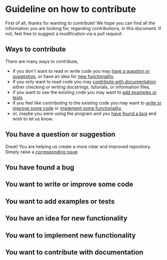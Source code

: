 # Guideline on how to contribute

First of all, thanks for wanting to contribute! We hope you can find all the information you are looking for, regarding contributions, in this document. If not, feel free to suggest a modification via a pull request.

## Ways to contribute

There are many ways to contribute, 

- if you don't want to read or write code you may [have a question or suggestion](#you-have-a-question-or-suggestion), or have an idea for [new functionality](#you-have-an-idea-for-new-functionality),
- if you only want to read code you may [contribute with documentation](#you-want-to-contribute-with-documentation) either checking or writing docstrings, tutorials, or information files,
- if you want to use the existing code you may want to [add examples or tests](#you-want-to-add-examples-or-tests)
- if you feel like contributing to the existing code you may want to [write or improve some code](#you-want-to-write-or-improve-some-code) or [implement some functionality](#you-want-to-implement-new-functionality),
- or, maybe you were using the program and you [have found a bug](#you-have-found-a-bug) and wish to let us know.

## You have a question or suggestion

Great! You are helping us create a more clear and improved repository. Simply raise a [corresponding issue](https://github.com/CarlosAndresd/template/issues/new?assignees=&labels=question&template=questions-or-suggestions.md&title=Question+or+Suggestion)

## You have found a bug

## You want to write or improve some code

## You want to add examples or tests

## You have an idea for new functionality 

## You want to implement new functionality 

## You want to contribute with documentation 


